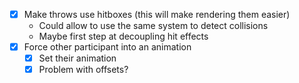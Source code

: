 - [x] Make throws use hitboxes (this will make rendering them easier)
	- Could allow to use the same system to detect collisions
	- Maybe first step at decoupling hit effects
- [x] Force other participant into an animation
	- [x] Set their animation
	- [x] Problem with offsets?